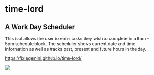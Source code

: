 # time-lord
## A Work Day Scheduler
This tool allows the user to enter tasks they wish to complete in a 9am - 5pm schedule block. The scheduler shows current date and time information as well as tracks past, present and future hours in the day.

https://fixiegemini.github.io/time-lord/

![](../fixiegemini.github.io_time-lord_.png)